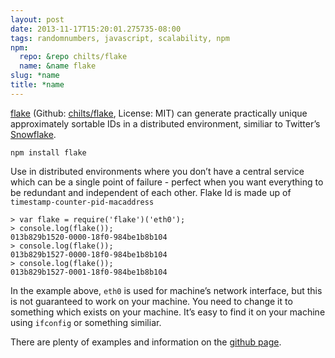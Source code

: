 ```yaml
---
layout: post
date: 2013-11-17T15:20:01.275735-08:00
tags: randomnumbers, javascript, scalability, npm
npm:
  repo: &repo chilts/flake
  name: &name flake
slug: *name
title: *name
---
```

[flake][browsenpm] (Github: [chilts/flake][github], License: MIT) can generate practically unique
approximately sortable IDs in a distributed environment, similiar to
Twitter’s [Snowflake](https://github.com/twitter/snowflake).

    npm install flake

Use in distributed environments where you don’t have a central service
which can be a single point of failure - perfect when you want
everything to be redundant and independent of each other. Flake Id is
made up of `timestamp-counter-pid-macaddress`

    > var flake = require('flake')('eth0');
    > console.log(flake());
    013b829b1520-0000-18f0-984be1b8b104
    > console.log(flake());
    013b829b1527-0000-18f0-984be1b8b104
    > console.log(flake());
    013b829b1527-0001-18f0-984be1b8b104

In the example above, `eth0` is used for machine’s network interface,
but this is not guaranteed to work on your machine. You need to change
it to something which exists on your machine. It’s easy to find it on
your machine using `ifconfig` or something similiar.

There are plenty of examples and information on the [github
page][github].

[browsenpm]: http://browsenpm.org/package/flake
[github]: https://github.com/chilts/flake